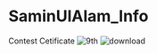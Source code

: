 # SaminUlAlam_Info
Contest Cetificate
![9th](https://user-images.githubusercontent.com/48744887/182946974-39b34040-73cf-49be-8f32-694a05bca3db.png)
![download](https://user-images.githubusercontent.com/48744887/182947027-150309d6-e763-4c0a-aab7-acf6966cb6d7.png)
